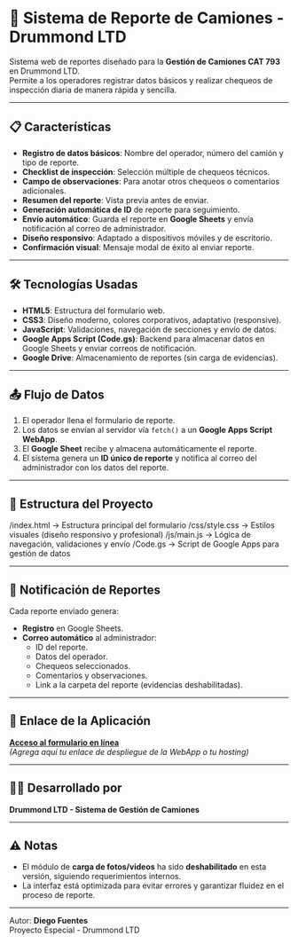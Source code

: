 # 🚛 Sistema de Reporte de Camiones - Drummond LTD

Sistema web de reportes diseñado para la **Gestión de Camiones CAT 793** en Drummond LTD.  
Permite a los operadores registrar datos básicos y realizar chequeos de inspección diaria de manera rápida y sencilla.

---

## 📋 Características

- **Registro de datos básicos**: Nombre del operador, número del camión y tipo de reporte.
- **Checklist de inspección**: Selección múltiple de chequeos técnicos.
- **Campo de observaciones**: Para anotar otros chequeos o comentarios adicionales.
- **Resumen del reporte**: Vista previa antes de enviar.
- **Generación automática de ID** de reporte para seguimiento.
- **Envío automático**: Guarda el reporte en **Google Sheets** y envía notificación al correo de administrador.
- **Diseño responsivo**: Adaptado a dispositivos móviles y de escritorio.
- **Confirmación visual**: Mensaje modal de éxito al enviar reporte.

---

## 🛠️ Tecnologías Usadas

- **HTML5**: Estructura del formulario web.
- **CSS3**: Diseño moderno, colores corporativos, adaptativo (responsive).
- **JavaScript**: Validaciones, navegación de secciones y envío de datos.
- **Google Apps Script (Code.gs)**: Backend para almacenar datos en Google Sheets y enviar correos de notificación.
- **Google Drive**: Almacenamiento de reportes (sin carga de evidencias).

---

## 📤 Flujo de Datos

1. El operador llena el formulario de reporte.
2. Los datos se envían al servidor vía `fetch()` a un **Google Apps Script WebApp**.
3. El **Google Sheet** recibe y almacena automáticamente el reporte.
4. El sistema genera un **ID único de reporte** y notifica al correo del administrador con los datos del reporte.

---

## 📂 Estructura del Proyecto

/index.html -> Estructura principal del formulario
/css/style.css -> Estilos visuales (diseño responsivo y profesional)
/js/main.js -> Lógica de navegación, validaciones y envío
/Code.gs -> Script de Google Apps para gestión de datos


---

## 📧 Notificación de Reportes

Cada reporte enviado genera:
- **Registro** en Google Sheets.
- **Correo automático** al administrador:
  - ID del reporte.
  - Datos del operador.
  - Chequeos seleccionados.
  - Comentarios y observaciones.
  - Link a la carpeta del reporte (evidencias deshabilitadas).

---

## 🚀 Enlace de la Aplicación

**[Acceso al formulario en línea](#)**  
_(Agrega aquí tu enlace de despliegue de la WebApp o tu hosting)_

---

## 👨‍💻 Desarrollado por

**Drummond LTD - Sistema de Gestión de Camiones**

---

## ⚠️ Notas

- El módulo de **carga de fotos/videos** ha sido **deshabilitado** en esta versión, siguiendo requerimientos internos.
- La interfaz está optimizada para evitar errores y garantizar fluidez en el proceso de reporte.

---

Autor: **Diego Fuentes**  
Proyecto Especial - Drummond LTD